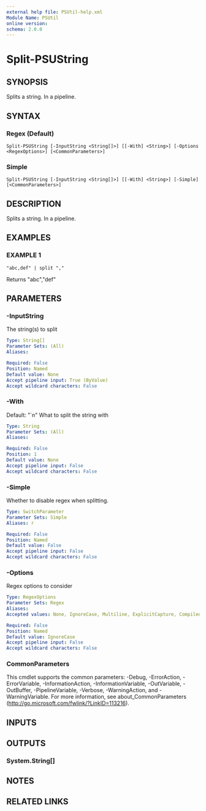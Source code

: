 ```yaml
---
external help file: PSUtil-help.xml
Module Name: PSUtil
online version:
schema: 2.0.0
---
```


# Split-PSUString

## SYNOPSIS
Splits a string.
In a pipeline.

## SYNTAX

### Regex (Default)
```
Split-PSUString [-InputString <String[]>] [[-With] <String>] [-Options <RegexOptions>] [<CommonParameters>]
```

### Simple
```
Split-PSUString [-InputString <String[]>] [[-With] <String>] [-Simple] [<CommonParameters>]
```

## DESCRIPTION
Splits a string.
In a pipeline.

## EXAMPLES

### EXAMPLE 1
```
"abc,def" | split ","
```

Returns "abc","def"

## PARAMETERS

### -InputString
The string(s) to split

```yaml
Type: String[]
Parameter Sets: (All)
Aliases:

Required: False
Position: Named
Default value: None
Accept pipeline input: True (ByValue)
Accept wildcard characters: False
```

### -With
Default: "\`n"
What to split the string with

```yaml
Type: String
Parameter Sets: (All)
Aliases:

Required: False
Position: 1
Default value: None
Accept pipeline input: False
Accept wildcard characters: False
```

### -Simple
Whether to disable regex when splitting.

```yaml
Type: SwitchParameter
Parameter Sets: Simple
Aliases: r

Required: False
Position: Named
Default value: False
Accept pipeline input: False
Accept wildcard characters: False
```

### -Options
Regex options to consider

```yaml
Type: RegexOptions
Parameter Sets: Regex
Aliases:
Accepted values: None, IgnoreCase, Multiline, ExplicitCapture, Compiled, Singleline, IgnorePatternWhitespace, RightToLeft, ECMAScript, CultureInvariant

Required: False
Position: Named
Default value: IgnoreCase
Accept pipeline input: False
Accept wildcard characters: False
```

### CommonParameters
This cmdlet supports the common parameters: -Debug, -ErrorAction, -ErrorVariable, -InformationAction, -InformationVariable, -OutVariable, -OutBuffer, -PipelineVariable, -Verbose, -WarningAction, and -WarningVariable.
For more information, see about_CommonParameters (http://go.microsoft.com/fwlink/?LinkID=113216).

## INPUTS

## OUTPUTS

### System.String[]
## NOTES

## RELATED LINKS

